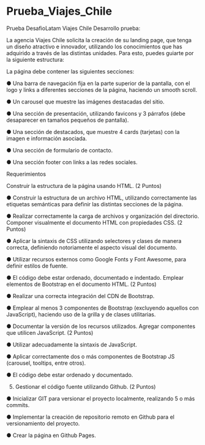 # Prueba_Viajes_Chile

Prueba DesafioLatam Viajes Chile
Desarrollo prueba:

La agencia Viajes Chile solicita la creación de su landing page, que tenga un diseño atractivo e innovador, utilizando los conocimientos que has adquirido a través de las distintas unidades. Para esto, puedes guiarte por la siguiente estructura:

La página debe contener las siguientes secciones:

● Una barra de navegación fija en la parte superior de la pantalla, con el logo y links a diferentes secciones de la página, haciendo un smooth scroll.

● Un carousel que muestre las imágenes destacadas del sitio.

● Una sección de presentación, utilizando favicons y 3 párrafos (debe desaparecer en tamaños pequeños de pantalla).

● Una sección de destacados, que muestre 4 cards (tarjetas) con la imagen e información asociada.

● Una sección de formulario de contacto.

● Una sección footer con links a las redes sociales.

Requerimientos

 Construir la estructura de la página usando HTML.
(2 Puntos)

● Construir la estructura de un archivo HTML, utilizando correctamente las
etiquetas semánticas para definir las distintas secciones de la página.

● Realizar correctamente la carga de archivos y organización del directorio.
Componer visualmente el documento HTML con propiedades CSS.
(2 Puntos)

● Aplicar la sintaxis de CSS utilizando selectores y clases de manera correcta,
definiendo notoriamente el aspecto visual del documento.

● Utilizar recursos externos como Google Fonts y Font Awesome, para definir
estilos de fuente.

● El código debe estar ordenado, documentado e indentado.
Emplear elementos de Bootstrap en el documento HTML.
(2 Puntos)

● Realizar una correcta integración del CDN de Bootstrap.

● Emplear al menos 3 componentes de Bootstrap (excluyendo aquellos con
JavaScript), haciendo uso de la grilla y de clases utilitarias.

● Documentar la versión de los recursos utilizados.
Agregar componentes que utilicen JavaScript.
(2 Puntos)

● Utilizar adecuadamente la sintaxis de JavaScript.

● Aplicar correctamente dos o más componentes de Bootstrap JS (carousel,
tooltips, entre otros).

● El código debe estar ordenado y documentado.

5. Gestionar el código fuente utilizando Github.
(2 Puntos)

● Inicializar GIT para versionar el proyecto localmente, realizando 5 o más
commits.

● Implementar la creación de repositorio remoto en Github para el
versionamiento del proyecto.

● Crear la página en Github Pages.
